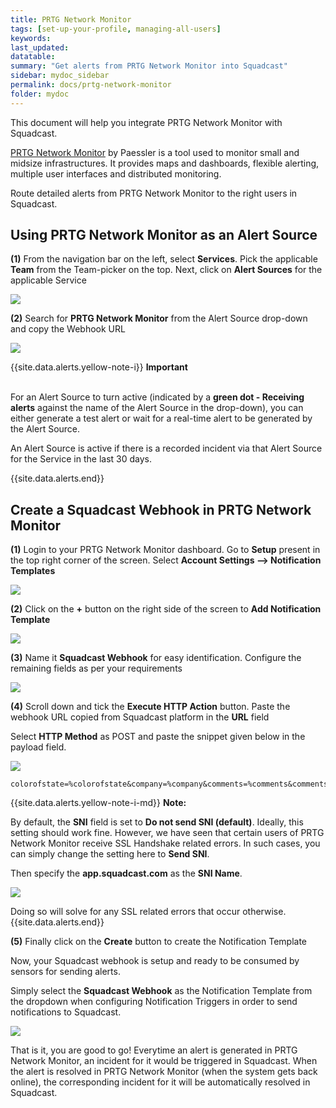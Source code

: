 ```yaml
---
title: PRTG Network Monitor
tags: [set-up-your-profile, managing-all-users]
keywords: 
last_updated: 
datatable: 
summary: "Get alerts from PRTG Network Monitor into Squadcast"
sidebar: mydoc_sidebar
permalink: docs/prtg-network-monitor
folder: mydoc
---
```


This document will help you integrate PRTG Network Monitor with Squadcast.

[PRTG Network Monitor](https://www.paessler.com/prtg) by Paessler is a tool used to monitor small and midsize infrastructures. It provides maps and dashboards, flexible alerting, multiple user interfaces and distributed monitoring.

Route detailed alerts from PRTG Network Monitor to the right users in Squadcast.

## Using PRTG Network Monitor as an Alert Source

**(1)** From the navigation bar on the left, select **Services**. Pick the applicable **Team** from the Team-picker on the top. Next, click on **Alert Sources** for the applicable Service

![](../../.gitbook/assets/alert\_source\_1.png)

**(2)** Search for **PRTG Network Monitor** from the Alert Source drop-down and copy the Webhook URL

![](../../.gitbook/assets/prtg_1.png)

{{site.data.alerts.yellow-note-i}}
<b>Important</b><br/><br/>
<p>For an Alert Source to turn active (indicated by a <b>green dot - Receiving alerts</b> against the name of the Alert Source in the drop-down), you can either generate a test alert or wait for a real-time alert to be generated by the Alert Source.</p>
<p>An Alert Source is active if there is a recorded incident via that Alert Source for the Service in the last 30 days.</p>
{{site.data.alerts.end}}

## Create a Squadcast Webhook in PRTG Network Monitor

**(1)** Login to your PRTG Network Monitor dashboard. Go to **Setup** present in the top right corner of the screen. Select **Account Settings --> Notification Templates**

![](../../.gitbook/assets/prtg_2.png)

**(2)** Click on the **+** button on the right side of the screen to **Add Notification Template**

![](../../.gitbook/assets/prtg_3.png)

**(3)** Name it  **Squadcast Webhook**  for easy identification. Configure the remaining fields as per your requirements

![](../../.gitbook/assets/prtg_4.png)

**(4)** Scroll down and tick the **Execute HTTP Action** button. Paste the webhook URL copied from Squadcast platform in the **URL** field

Select **HTTP Method** as POST and paste the snippet given below in the payload field.

![](../../.gitbook/assets/prtg_5.png)

```
colorofstate=%colorofstate&company=%company&comments=%comments&commentssensor=%commentssensor&commentsdevice=%commentsdevice&commentsgroup=%commentsgroup&commentsprobe=%commentsprobe&coverage=%coverage&cumsince=%cumsince&date=%date&datetime=%datetime&device=%device&deviceid=%deviceid&down=%down&downtime=%downtime&elapsed_lastcheck=%elapsed_lastcheck&elapsed_lastdown=%elapsed_lastdown&elapsed_lastup=%elapsed_lastup&group=%group&groupid=%groupid&history=%history&home=%home&host=%host&iconofstate=%iconofstate&lastcheck=%lastcheck&lastdown=%lastdown&lastmessage=%lastmessage&laststatus=%laststatus&lastup=%lastup&lastvalue=%lastvalue&linkprobe=%linkprobe&linkgroup=%linkgroup&linkdevice=%linkdevice&linksensor=%linksensor&location=%location&message=%message&name=%name&nodename=%nodename&objecttags=%objecttags&parenttags=%parenttags&prio=%prio&priority=%priority&probe=%probe&probeid=%probeid&programname=%programname&programversion=%programversion&sensor=%sensor&sensorid=%sensorid&server=%server&serviceurl=%serviceurl&settings=%settings&shortname=%shortname&since=%since&sitename=%sitename&statesince=%statesince&status=%status&systemdatetime=%systemdatetime&tags=%tags&time=%time&timezone=%timezone&uptime=%uptime
```

{{site.data.alerts.yellow-note-i-md}}
**Note:**

By default, the **SNI** field is set to **Do not send SNI (default)**. Ideally, this setting should work fine. However, we have seen that certain users of PRTG Network Monitor receive SSL Handshake related errors. In such cases, you can simply change the setting here to **Send SNI**. 

Then specify the **app.squadcast.com** as the **SNI Name**.

![](../../.gitbook/assets/prtg_note.png)

Doing so will solve for any SSL related errors that occur otherwise.
{{site.data.alerts.end}}

**(5)** Finally click on the **Create** button to create the Notification Template

Now, your Squadcast webhook is setup and ready to be consumed by sensors for sending alerts. 

Simply select the **Squadcast Webhook** as the Notification Template from the dropdown when configuring Notification Triggers in order to send notifications to Squadcast.

![](../../.gitbook/assets/prtg_6.png)

That is it, you are good to go! Everytime an alert is generated in PRTG Network Monitor, an incident for it would be triggered in Squadcast. When the alert is resolved in PRTG Network Monitor (when the system gets back online), the corresponding incident for it will be automatically resolved in Squadcast.